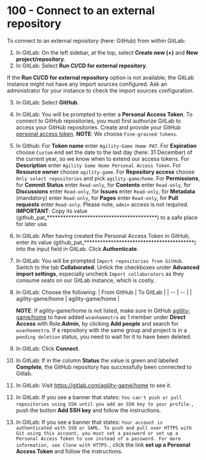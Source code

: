 # 100 - Connect to an external repository

To connect to an external repository (here: GitHub) from within GitLab:

1. In GitLab: On the left sidebar, at the top, select **Create new (+)** and **New project/repository**.
2. In GitLab: Select **Run CI/CD for external repository**.

If the **Run CI/CD for external repository** option is not available, the GitLab instance might not have any import sources configured. Ask an administrator for your instance to check the import sources configuration.

3. In GitLab: Select **GitHub**.
4. In GitLab: You will be prompted to enter a **Personal Access Token**. To connect to GitHub repositories, you must first authorize GitLab to access your GitHub repositories. Create and provide your GitHub [personal access token](https://github.com/settings/tokens?type=beta). **NOTE**: We choose ```Fine-grained tokens```.
5. In Github: For **Token name** enter ```Agility-Game Home PAT```. For **Expiration** choose ```Custom``` end set the date to the last day (here: 31 December) of the current year, so we know when to extend our access tokens. For **Description** enter ```Agility Game Home Personal Access Token```. For **Resource owner** choose ```agility-game```. For **Repository access** choose ```Only select repositories``` and pick ```agility-game/home```. For **Permissions**, for **Commit Status** enter ```Read-only```, for **Contents** enter ```Read-only```, for **Discussions** enter ```Read-only```, for **Issues** enter ```Read-only```, for **Metadata** (mandatory) enter ```Read-only```, for **Pages** enter ```Read-only```, for **Pull requests** enter ```Read-only```. Please note, ```admin``` access is not required. **IMPORTANT**: Copy its value (github_pat_*****************************************) to a safe place for later use.
6. In GitLab: After having created the Personal Access Token in GitHub, enter its value (github_pat_*****************************************) into the input field in GitLab. Click **Authenticate**.
7. In GitLab: You will be prompted ```Import repositories from GitHub```. Switch to the tab **Collaborated**. Untick the checkboxes under **Advanced import settings**, especially uncheck ```Import collaborators``` as they consume seats on our GitLab instance, which is costly.
8. In GitLab: Choose the following:
   | From GitHub | To GitLab |
   | -- | -- |
   | agility-game/home | agility-game/home |
   
   **NOTE**: If agility-game/home is not listed, make sure in GitHub [agility-game/home](https://github.com/agility-game/home/settings/access) to have added ```wvanheemstra``` as 1 member under **Direct Access** with Role:**Admin**, by clicking **Add people** and search for ```wvanheemstra```. If a repository with the same group and project is in a ```pending deletion``` status, you need to wait for it to have been deleted.
10. In GitLab: Click **Connect**.
11. In GitLab: If in the column **Status** the value is green and labelled **Complete**, the GitHub repository has successfully been connected to Gitlab.
12. In GitLab: Visit https://gitlab.com/agility-game/home to see it.
13. In GitLab: If you see a banner that states: ```You can't push or pull repositories using SSH until you add an SSH key to your profile.```, push the button **Add SSH key** and follow the instructions.
14. In GitLab: If you see a banner that states: ```Your account is authenticated with SSO or SAML. To push and pull over HTTPS with Git using this account, you must set a password or set up a Personal Access Token to use instead of a password. For more information, see Clone with HTTPS.```, click the link **set up a Personal Access Token** and follow the instructions.
